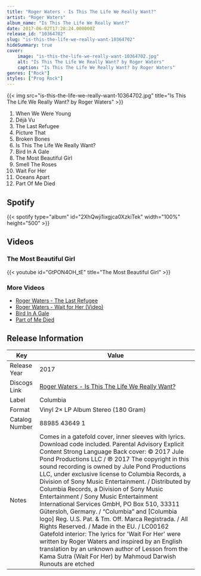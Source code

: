 ```yaml
---
title: "Roger Waters - Is This The Life We Really Want?"
artist: "Roger Waters"
album_name: "Is This The Life We Really Want?"
date: 2017-06-02T17:28:24.000000Z
release_id: "10364702"
slug: "is-this-the-life-we-really-want-10364702"
hideSummary: true
cover:
    image: "is-this-the-life-we-really-want-10364702.jpg"
    alt: "Is This The Life We Really Want? by Roger Waters"
    caption: "Is This The Life We Really Want? by Roger Waters"
genres: ["Rock"]
styles: ["Prog Rock"]
---
```


{{< img src="is-this-the-life-we-really-want-10364702.jpg" title="Is This The Life We Really Want? by Roger Waters" >}}

<!-- section break -->

1. When We Were Young
2. Déjà Vu
3. The Last Refugee
4. Picture That
5. Broken Bones
6. Is This The Life We Really Want?
7. Bird In A Gale
8. The Most Beautiful Girl
9. Smell The Roses
10. Wait For Her
11. Oceans Apart
12. Part Of Me Died

<!-- section break -->


## Spotify
{{< spotify type="album" id="2XhQwji1ixgjca0XzkiTek" width="100%" height="500" >}}



## Videos
### The Most Beautiful Girl
{{< youtube id="GtPON4OH_tE" title="The Most Beautiful Girl" >}}<br>

### More Videos

- [Roger Waters - The Last Refugee](https://www.youtube.com/watch?v=_XdLNqWYgGI)
- [Roger Waters - Wait for Her (Video)](https://www.youtube.com/watch?v=iSl1kmQMG2E)
- [Bird In A Gale](https://www.youtube.com/watch?v=BQxx9R8l6ZY)
- [Part of Me Died](https://www.youtube.com/watch?v=ucnwTy9VNcU)


## Release Information
|  Key           | Value                                                |
| ---------------| ---------------------------------------------------- |
| Release Year   | 2017                                   |
| Discogs Link   | [Roger Waters - Is This The Life We Really Want?](https://www.discogs.com/release/10364702-Roger-Waters-Is-This-The-Life-We-Really-Want) |
| Label          | Columbia |
| Format         | Vinyl 2× LP Album Stereo (180 Gram) |
| Catalog Number | 88985 43649 1 |
| Notes | Comes in a gatefold cover, inner sleeves with lyrics. Download code included.  Parental Advisory Explicit Content Strong Language  Back cover: © 2017 Jule Pond Productions LLC / ℗ 2017 The copyright in this sound recording is owned by Jule Pond Productions LLC, under exclusive license to Columbia Records,  a Division of Sony Music Entertainment. / Distributed by Columbia Records, a Division of Sony Music Entertainment / Sony Music Entertainment International Services GmbH, PO Box 510, 33311 Gütersloh, Germany. / “Columbia” and [Columbia logo] Reg. U.S. Pat. & Tm. Off. Marca Registrada. / All Rights Reserved. / Made in the EU. / LC00162  Gatefold interior: The lyrics for 'Wait For Her' were written by Roger Waters and inspired by an English translation by an unknown author of Lesson from the Kama Sutra (Wait For Her) by Mahmoud Darwish  Runouts are etched |
